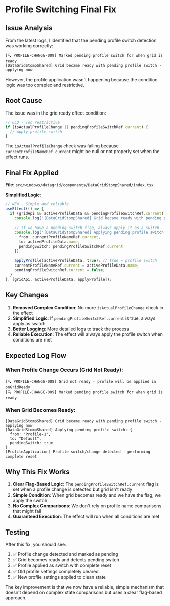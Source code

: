 # Profile Switching Final Fix

## Issue Analysis

From the latest logs, I identified that the pending profile switch detection was working correctly:

```
[🔍 PROFILE-CHANGE-009] Marked pending profile switch for when grid is ready
[DataGridStompShared] Grid became ready with pending profile switch - applying now
```

However, the profile application wasn't happening because the condition logic was too complex and restrictive.

## Root Cause

The issue was in the grid ready effect condition:

```typescript
// OLD - Too restrictive
if (isActualProfileChange || pendingProfileSwitchRef.current) {
  // Apply profile switch
}
```

The `isActualProfileChange` check was failing because `currentProfileNameRef.current` might be null or not properly set when the effect runs.

## Final Fix Applied

**File**: `src/windows/datagrid/components/DataGridStompShared/index.tsx`

**Simplified Logic**:
```typescript
// NEW - Simple and reliable
useEffect(() => {
  if (gridApi && activeProfileData && pendingProfileSwitchRef.current) {
    console.log('[DataGridStompShared] Grid became ready with pending profile switch - applying now');
    
    // If we have a pending switch flag, always apply it as a switch
    console.log('[DataGridStompShared] Applying pending profile switch:', {
      from: currentProfileNameRef.current,
      to: activeProfileData.name,
      pendingSwitch: pendingProfileSwitchRef.current
    });
    
    applyProfile(activeProfileData, true); // true = profile switch
    currentProfileNameRef.current = activeProfileData.name;
    pendingProfileSwitchRef.current = false;
  }
}, [gridApi, activeProfileData, applyProfile]);
```

## Key Changes

1. **Removed Complex Condition**: No more `isActualProfileChange` check in the effect
2. **Simplified Logic**: If `pendingProfileSwitchRef.current` is true, always apply as switch
3. **Better Logging**: More detailed logs to track the process
4. **Reliable Execution**: The effect will always apply the profile switch when conditions are met

## Expected Log Flow

### When Profile Change Occurs (Grid Not Ready):
```
[🔍 PROFILE-CHANGE-008] Grid not ready - profile will be applied in onGridReady
[🔍 PROFILE-CHANGE-009] Marked pending profile switch for when grid is ready
```

### When Grid Becomes Ready:
```
[DataGridStompShared] Grid became ready with pending profile switch - applying now
[DataGridStompShared] Applying pending profile switch: {
  from: "Profile-1",
  to: "Default", 
  pendingSwitch: true
}
[ProfileApplication] Profile switch/change detected - performing complete reset
```

## Why This Fix Works

1. **Clear Flag-Based Logic**: The `pendingProfileSwitchRef.current` flag is set when a profile change is detected but grid isn't ready
2. **Simple Condition**: When grid becomes ready and we have the flag, we apply the switch
3. **No Complex Comparisons**: We don't rely on profile name comparisons that might fail
4. **Guaranteed Execution**: The effect will run when all conditions are met

## Testing

After this fix, you should see:

1. ✅ Profile change detected and marked as pending
2. ✅ Grid becomes ready and detects pending switch
3. ✅ Profile applied as switch with complete reset
4. ✅ Old profile settings completely cleared
5. ✅ New profile settings applied to clean state

The key improvement is that we now have a reliable, simple mechanism that doesn't depend on complex state comparisons but uses a clear flag-based approach.